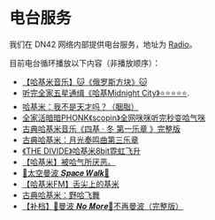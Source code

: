 # 电台服务

我们在 DN42 网络内部提供电台服务，地址为 [Radio](https://radio.baka.pub)。

目前电台循环播放以下内容（非播放顺序）：
 - [【哈基米音乐】🐱《俄罗斯方块》🐱](https://www.bilibili.com/video/BV1j8jRzuEvL/)
 - [听完全家五星通缉《哈基Midnight City》⭐⭐⭐⭐⭐](https://www.bilibili.com/video/BV1nTsWeXE51/).
 - [哈基米：我不是天才吗？（胭脂）](https://www.bilibili.com/video/BV1nH3Wz1EEk/)
 - [全家活暗暗PHONK《scopin》全网咪咪听完秒变哈气咪](https://www.bilibili.com/video/BV18Z421T79t/)
 - [古典哈基米音乐《四基 · 冬 第一乐章 》完整版](https://www.bilibili.com/video/BV1b738zkELi/)
 - [古典哈基米：月光奏鸣曲第三乐章](https://www.bilibili.com/video/BV14yjuzwE2u/)
 - [《THE DIVIDE》哈基米8bit霓虹飞升](https://www.bilibili.com/video/BV1cEK3zaEJ9/)
 - [【哈基米】被哈气所厌恶。](https://www.bilibili.com/video/BV18KTczXE4r/)
 - [🎵太空曼波 𝑺𝒑𝒂𝒄𝒆 𝑾𝒂𝒍𝒌🎵](https://www.bilibili.com/video/BV1rdBZYNEu3/)
 - [【哈基米FM】舌尖上的基米](https://www.bilibili.com/video/BV1F8EDz6EFg/)
 - [古典哈基米：野哈飞舞](https://www.bilibili.com/video/BV1LJ7ezJE59/)
 - [【补档】🎵曼波 𝑵𝒐 𝑴𝒐𝒓𝒆🎵不再曼波（完整版）](https://www.bilibili.com/video/BV1qzFmeQEap/)